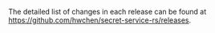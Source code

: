 The detailed list of changes in each release can be found at https://github.com/hwchen/secret-service-rs/releases.